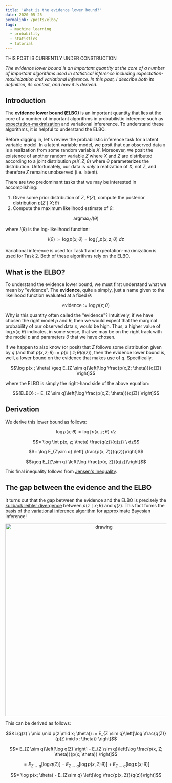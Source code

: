 ```yaml
---
title: 'What is the evidence lower bound?'
date: 2020-05-25
permalink: /posts/elbo/
tags:
  - machine learning
  - probability
  - statistics
  - tutorial
---
```


THIS POST IS CURRENTLY UNDER CONSTRUCTION

*The evidence lower bound is an important quantity at the core of a number of important algorithms used in statistical inference including expectation-maximization and variational inference. In this post, I describe both its definition, its context, and how it is derived.*

Introduction
----------

The **evidence lower bound (ELBO)** is an important quantity that lies at the core of a number of important algorithms in probabilistic inference such as [expectation-maximization](https://mbernste.github.io/posts/em/) and variational infererence. To understand these algorithms, it is helpful to understand the ELBO.

Before digging in, let's review the probabilistic inference task for a latent variable model. In a latent variable model, we posit that our observed data $x$ is a realization from some random variable $X$. Moreoever, we posit the existence of another random variable $Z$ where $X$ and $Z$ are distributed according to a joint distribution $p(X, Z; \theta)$ where $\theta$ parameterizes the distribution.  Unfortunately, our data is *only* a realization of $X$, not $Z$, and therefore $Z$ remains unobserved (i.e. latent).

There are two predominant tasks that we may be interested in accomplishing:
1. Given some prior distribution of $Z$, $P(Z)$, compute the posterior distribution $p(Z \mid X ; \theta)$
2. Compute the maximum likelihood estimate of $\theta$: 

$$\text{argmax}_\theta l(\theta)$$

where $l(\theta)$ is the log-likelihood function:

$$l(\theta) := \log p(x ; \theta) = \log \int_z p(x, z; \theta) \ dz$$

Variational inference is used for Task 1 and expectation-maximization is used for Task 2. Both of these algorithms rely on the ELBO.

What is the ELBO?
-------------

To understand the evidence lower bound, we must first understand what we mean by "evidence".  The **evidence**, quite a simply, just a name given to the likelihood function evaluated at a fixed $\theta$:

$$\text{evidence} := \log p(x ; \theta)$$

Why is this quantity often called the "evidence"? Intuitively, if we have chosen the right model $p$ and $\theta$, then we would expect that the marginal probability of our observed data $x$, would be high. Thus, a higher value of $\log p(x ; \theta)$ indicates, in some sense, that we may be on the right track with the model $p$ and parameters $\theta$ that we have chosen.

If we happen to also know (or posit) that $Z$ follows some distribution given by $q$ (and that $p(x, z; \theta) := p(x \mid z ; \theta)q(z)$), then the evidence lower bound is, well, a lower bound on the evidence that makes use of $q$.  Specifically, 

$$\log p(x ; \theta) \geq E_{Z \sim q}\left[\log \frac{p(x,Z; \theta)}{q(Z)} \right]$$

where the ELBO is simply the right-hand side of the above equation:

$${ELBO} := E_{Z \sim q}\left[\log \frac{p(x,Z; \theta)}{q(Z)} \right]$$

Derivation
-------------

We derive this lower bound as follows:

$$\log p(x; \theta) = \log \int p(x, z; \theta) \ dz$$

$$= \log \int p(x, z; \theta) \frac{q(z)}{q(z)} \ dz$$

$$= \log E_{Z\sim q} \left[ \frac{p(x, Z)}{q(z)}\right]$$

$$\geq E_{Z\sim q} \left[\log \frac{p(x, Z)}{q(z)}\right]$$

This final inequality follows from [Jensen's Inequality](https://en.wikipedia.org/wiki/Jensen%27s_inequality).

The gap between the evidence and the ELBO
-------------

It turns out that the gap between the evidence and the ELBO is precisely the [kullback leibler divergence]() between $p(z \mid x; \theta)$ and $q(z)$.  This fact forms the basis of the [variational inference algorithm](https://en.wikipedia.org/wiki/Variational_Bayesian_methods) for approximate Bayesian inference!

<center><img src="https://raw.githubusercontent.com/mbernste/mbernste.github.io/master/images/ELBO_evidence_gap.png" alt="drawing" width="600"/></center>

This can be derived as follows:

$$KL(q(z) \ \mid \mid p(z \mid x; \theta)) := E_{Z \sim q}\left[\log \frac{q(Z)}{p(Z \mid x; \theta)} \right]$$

$$= E_{Z \sim q}\left[\log q(Z) \right] - E_{Z \sim q}\left[\log \frac{p(x, Z; \theta)}{p(x; \theta)} \right]$$

$$= E_{Z \sim q}\left[\log q(Z) \right] - E_{Z \sim q}\left[\log p(x, Z; \theta) \right] +  E_{Z \sim q}\left[\log p(x; \theta) \right]$$

$$= \log p(x; \theta) -  E_{Z\sim q} \left[\log \frac{p(x, Z)}{q(z)}\right]$$

